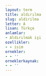 ```yaml
---
layout: term
title: aldırılma
slug: aldirilma
letter: A
lisan: Türkçe
anlamlar:
- Aldırılmak işi
ozellikler:
- - isim
ornekler:
- - ''
orneklerkaynak:
- - ''
---
```

